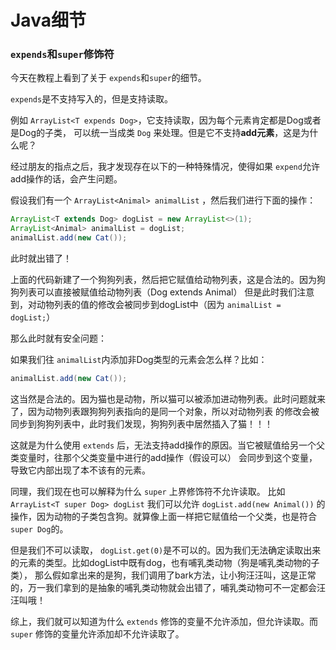 # Java细节

### ```expends```和```super```修饰符

今天在教程上看到了关于 ```expends```和```super```的细节。

``expends``是不支持写入的，但是支持读取。

例如 ``ArrayList<T expends Dog>``，它支持读取，因为每个元素肯定都是Dog或者是Dog的子类，
可以统一当成类 ``Dog`` 来处理。但是它不支持**add元素**，这是为什么呢？

经过朋友的指点之后，我才发现存在以下的一种特殊情况，使得如果 ``expend``允许add操作的话，会产生问题。

假设我们有一个 ``ArrayList<Animal> animalList`` ，然后我们进行下面的操作：
```java
ArrayList<T extends Dog> dogList = new ArrayList<>(1);
ArrayList<Animal> animalList = dogList;
animalList.add(new Cat());
```

此时就出错了！

上面的代码新建了一个狗狗列表，然后把它赋值给动物列表，这是合法的。因为狗狗列表可以直接被赋值给动物列表（Dog extends Animal）
但是此时我们注意到，对动物列表的值的修改会被同步到dogList中（因为 ``animalList = dogList;``）

那么此时就有安全问题：

如果我们往 ``animalList``内添加非Dog类型的元素会怎么样？比如：
```java
animalList.add(new Cat());
```
这当然是合法的。因为猫也是动物，所以猫可以被添加进动物列表。此时问题就来了，因为动物列表跟狗狗列表指向的是同一个对象，所以对动物列表
的修改会被同步到狗狗列表中，此时我们发现，狗狗列表中居然插入了猫！！！

这就是为什么使用 ``extends`` 后，无法支持add操作的原因。当它被赋值给另一个父类变量时，往那个父类变量中进行的add操作（假设可以）
会同步到这个变量，导致它内部出现了本不该有的元素。

同理，我们现在也可以解释为什么 ``super`` 上界修饰符不允许读取。
比如 ``ArrayList<T super Dog> dogList``
我们可以允许 ``dogList.add(new Animal())`` 的操作，因为动物的子类包含狗。就算像上面一样把它赋值给一个父类，也是符合 ``super Dog``的。

但是我们不可以读取， ``dogList.get(0)``是不可以的。因为我们无法确定读取出来的元素的类型。比如dogList中既有dog，也有哺乳类动物（狗是哺乳类动物的子类），
那么假如拿出来的是狗，我们调用了bark方法，让小狗汪汪叫，这是正常的，万一我们拿到的是抽象的哺乳类动物就会出错了，哺乳类动物可不一定都会汪汪叫哦！

综上，我们就可以知道为什么 ``extends`` 修饰的变量不允许添加，但允许读取。而 ``super`` 修饰的变量允许添加却不允许读取了。
